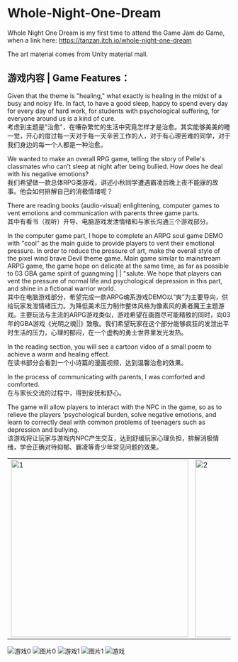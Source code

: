 # Whole-Night-One-Dream
Whole Night One Dream is my first time to attend the Game Jam do Game, when a link here: https://tanzan.itch.io/whole-night-one-dream

The art material comes from Unity material mall.

## 游戏内容 | Game Features：
Given that the theme is "healing," what exactly is healing in the midst of a busy and noisy life. In fact, to have a good sleep, happy to spend every day for every day of hard work, for students with psychological suffering, for everyone around us is a kind of cure.\
考虑到主题是"治愈"，在嘈杂繁忙的生活中究竟怎样才是治愈。其实能够美美的睡一觉，开心的度过每一天对于每一天辛苦工作的人，对于有心理苦难的同学，对于我们身边的每一个人都是一种治愈。

We wanted to make an overall RPG game, telling the story of Pelle's classmates who can't sleep at night after being bullied. How does he deal with his negative emotions?\
我们希望做一款总体RPG类游戏，讲述小秋同学遭遇霸凌后晚上夜不能寐的故事。他会如何排解自己的消极情绪呢？

There are reading books (audio-visual) enlightening, computer games to vent emotions and communication with parents three game parts.\
其中有看书（视听）开导、电脑游戏发泄情绪和与家长沟通三个游戏部分。

In the computer game part, I hope to complete an ARPG soul game DEMO with "cool" as the main guide to provide players to vent their emotional pressure. In order to reduce the pressure of art, make the overall style of the pixel wind brave Devil theme game. Main game similar to mainstream ARPG game, the game hope on delicate at the same time, as far as possible to 03 GBA game spirit of guangming | | "salute. We hope that players can vent the pressure of normal life and psychological depression in this part, and shine in a fictional warrior world.\
其中在电脑游戏部分，希望完成一款ARPG魂系游戏DEMO以“爽”为主要导向，供给玩家发泄情绪压力。为降低美术压力制作整体风格为像素风的勇者魔王主题游戏。主要玩法与主流的ARPG游戏类似，游戏希望在画面尽可能精致的同时，向03年的GBA游戏《光明之魂||》致敬。我们希望玩家在这个部分能够疯狂的发泄出平时生活的压力，心理的郁闷，在一个虚构的勇士世界里发光发热。

In the reading section, you will see a cartoon video of a small poem to achieve a warm and healing effect.\
在读书部分会看到一个小诗篇的漫画视频，达到温馨治愈的效果。

In the process of communicating with parents, I was comforted and comforted.\
在与家长交流的过程中，得到安抚和舒心。

The game will allow players to interact with the NPC in the game, so as to relieve the players 'psychological burden, solve negative emotions, and learn to correctly deal with common problems of teenagers such as depression and bullying.\
该游戏将让玩家与游戏内NPC产生交互，达到舒缓玩家心理负担，排解消极情绪，学会正确对待抑郁、霸凌等青少年常见问题的效果。

 <table>
  <tr>
    <td>
      <img src="https://img.itch.zone/aW1hZ2UvMTY1MjQxNy85NzIyODAwLmpwZw==/original/eEnjqs.jpg" alt="1" width="400px">
    </td>
    <td>
      <img src="https://img.itch.zone/aW1hZ2UvMTY1MjQxNy85NzIyNzk5LmpwZw==/original/HwwCd6.jpg" alt="2" width="400px">
    </td>
   <td>
      <img src="https://img.itch.zone/aW1hZ2UvMTY1MjQxNy85NzIyNzk4LmpwZw==/347x500/RZ3x%2F2.jpg" alt="3" width="400px">
    </td>
    <td>
      <img src="https://img.itch.zone/aW1hZ2UvMTY1MjQxNy85NzIyNzk3LmpwZw==/347x500/aoCYzv.jpg" alt="4" width="400px">
    </td>
   <td>
      <img src="https://img.itch.zone/aW1hZ2UvMTY1MjQxNy85NzIyODAxLmpwZw==/347x500/3d3yQV.jpg" alt="5" width="400px">
    </td>
  </tr>
</table>

![游戏0](https://img.itch.zone/aW1hZ2UvMTY1MjQxNy85NzIyODAwLmpwZw==/original/eEnjqs.jpg)
![图片0](https://img.itch.zone/aW1hZ2UvMTY1MjQxNy85NzIyNzk5LmpwZw==/original/HwwCd6.jpg)
![游戏1](https://img.itch.zone/aW1hZ2UvMTY1MjQxNy85NzIyNzk4LmpwZw==/347x500/RZ3x%2F2.jpg)
![图片1](https://img.itch.zone/aW1hZ2UvMTY1MjQxNy85NzIyNzk3LmpwZw==/347x500/aoCYzv.jpg)
![游戏](https://img.itch.zone/aW1hZ2UvMTY1MjQxNy85NzIyODAxLmpwZw==/347x500/3d3yQV.jpg)












